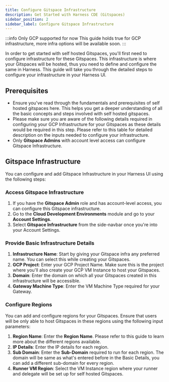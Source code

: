 ```yaml
---
title: Configure Gitspace Infrastructure
description: Get Started with Harness CDE (Gitspaces)
sidebar_position: 2
sidebar_label: Configure Gitspace Infrastructure
---
```


:::info Only GCP supported for now
This guide holds true for GCP infrastructure, more infra options will be available soon. 
:::

In order to get started with self hosted Gitspaces, you'll first need to configure infrastructure for these Gitspaces. This infrastructure is where your Gitspaces will be hosted, thus you need to define and configure the same in Harness. This guide will take you through the detailed steps to configure your infrastructure in your Harness UI. 

## Prerequisites
- Ensure you've read through the fundamentals and prerequisites of self hosted gitspaces here. This helps you get a deeper understanding of all the basic concepts and steps involved with self hosted gitspaces. 
- Please make sure you are aware of the following details required in configuring your GCP Infrastructure for your Gitspaces as these details would be required in this step. Please refer to this table for detailed description on the inputs needed to configure your infrastructure. 
- Only **Gitspace Admins** with account level access can configure Gitspace Infrastructure. 

## Gitspace Infrastructure
You can configure and add Gitspace Infrastructure in your Harness UI using the following steps: 

### Access Gitspace Infrastructure 
1. If you have the **Gitspace Admin** role and has account-level access, you can configure this Gitspace infrastructure. 
2. Go to the **Cloud Development Environments** module and go to your **Account Settings**. 
3. Select **Gitspace Infrastructure** from the side-navbar once you're into your Account Settings. 

### Provide Basic Infrastructure Details 
1. **Infrastructure Name**: Start by giving your Gitspace infra any preferred name. You can select this while creating your Gitspaces. 
2. **GCP Project**: Enter your GCP Project Name. Make sure this is the project where you'll also create your GCP VM Instance to host your Gitspaces. 
3. **Domain**: Enter the domain on which all your Gitspaces created in this infrastructure will be accessible. 
4. **Gateway Machine Type**: Enter the VM Machine Type required for your Gateway. 

### Configure Regions
You can add and configure regions for your Gitspaces. Ensure that users will be only able to host Gitspaces in these regions using the following input parameters: 
1. **Region Name**: Enter the **Region Name**. Please refer to this guide to learn more about the different regions available. 
2. **IP Details**: Enter the IP details for each region. 
3. **Sub Domain**: Enter the **Sub-Domain** required to run for each region. The domain will be same as what's entered before in the Basic Details, you can add a different sub-domain for every region. 
4. **Runner VM Region**: Select the VM Instance region where your runner and delegate will be set up for self hosted Gitspaces. 



